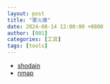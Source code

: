 ```yaml
---
layout: post
title: "軍火庫"
date: 2024-08-14 12:00:00 +0800
author: [001]
categories: [工具]
tags: [tools]
---
```


* [shodain](https://www.shodan.io/)
* [nmap](https://nmap.org/)
